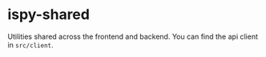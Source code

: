 # ispy-shared

Utilities shared across the frontend and backend. You can find the api client in `src/client`.